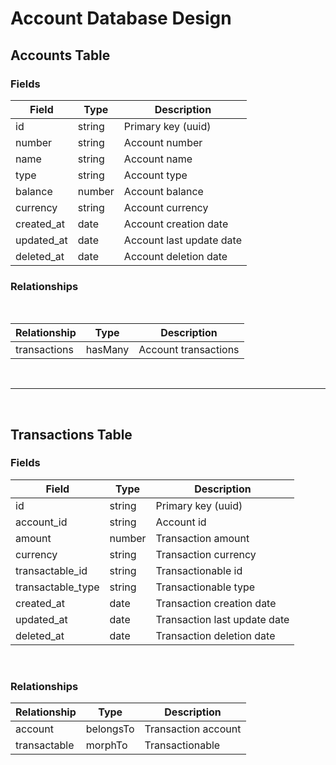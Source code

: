 # Account Database Design

## Accounts Table

### Fields
<!-- table -->
| Field | Type | Description |
| --- | --- | --- |
| id | string | Primary key (uuid) |
| number | string | Account number |
| name | string | Account name |
| type | string | Account type |
| balance | number | Account balance |
| currency | string | Account currency |
| created_at | date | Account creation date |
| updated_at | date | Account last update date |
| deleted_at | date | Account deletion date |
<!-- /table -->

### Relationships

<br>

<!-- table -->
| Relationship | Type | Description |
| --- | --- | --- |
| transactions | hasMany | Account transactions |
<!-- /table -->

<br>

----
<br>

## Transactions Table

### Fields

<!-- table -->
| Field | Type | Description |
| --- | --- | --- |
| id | string | Primary key (uuid) |
| account_id | string | Account id |
| amount | number | Transaction amount |
| currency | string | Transaction currency |
| transactable_id | string | Transactionable id |
| transactable_type | string | Transactionable type |
| created_at | date | Transaction creation date |
| updated_at | date | Transaction last update date |
| deleted_at | date | Transaction deletion date |
<!-- /table -->

<br>

### Relationships

<!-- table -->
| Relationship | Type | Description |
| --- | --- | --- |
| account | belongsTo | Transaction account |
| transactable | morphTo | Transactionable |
<!-- /table -->